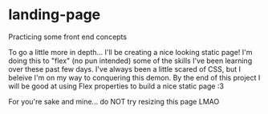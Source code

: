 # landing-page
Practicing some front end concepts 

To go a little more in depth... I'll be creating a nice looking static page! I'm doing this to "flex" (no pun intended) some of the skills I've been learning over these past few days. I've always been a little scared of CSS, but I beleive I'm on my way to conquering this demon. By the end of this project I will be good at using Flex properties to build a nice static page :3

For you're sake and mine... do NOT try resizing this page LMAO


